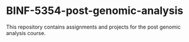 # BINF-5354-post-genomic-analysis
This repository contains assignments and projects for the post genomic analysis course.
